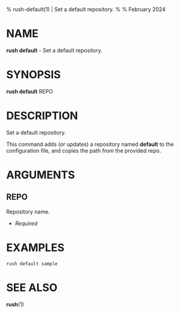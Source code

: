 % rush-default(1) | Set a default repository.
% 
% February 2024

NAME
==================================================

**rush default** - Set a default repository.

SYNOPSIS
==================================================

**rush default** REPO

DESCRIPTION
==================================================

Set a default repository.

This command adds (or updates) a repository named **default** to the configuration file, and copies the path from the provided repo.


ARGUMENTS
==================================================

REPO
--------------------------------------------------

Repository name.

- *Required*

EXAMPLES
==================================================

~~~
rush default sample

~~~

SEE ALSO
==================================================

**rush**(1)


